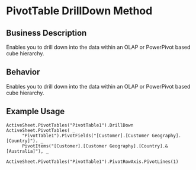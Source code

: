 # PivotTable DrillDown Method

## Business Description
Enables you to drill down into the data within an OLAP or PowerPivot based cube hierarchy.

## Behavior
Enables you to drill down into the data within an OLAP or PowerPivot based cube hierarchy.

## Example Usage
```vba
ActiveSheet.PivotTables("PivotTable1").DrillDown ActiveSheet.PivotTables( _
      "PivotTable1").PivotFields("[Customer].[Customer Geography].[Country]"). _
      PivotItems("[Customer].[Customer Geography].[Country].&[Australia]"), _
      ActiveSheet.PivotTables("PivotTable1").PivotRowAxis.PivotLines(1)
```